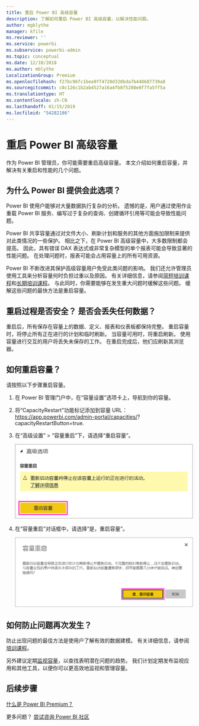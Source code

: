 ```yaml
---
title: 重启 Power BI 高级容量
description: 了解如何重启 Power BI 高级容量，以解决性能问题。
author: mgblythe
manager: kfile
ms.reviewer: ''
ms.service: powerbi
ms.subservice: powerbi-admin
ms.topic: conceptual
ms.date: 12/10/2018
ms.author: mblythe
LocalizationGroup: Premium
ms.openlocfilehash: f27bc96fc1bea9ff4720d320bda7b448687739a8
ms.sourcegitcommit: c8c126c1b2ab4527a16a4fb8f5208e0f7fa5ff5a
ms.translationtype: HT
ms.contentlocale: zh-CN
ms.lasthandoff: 01/15/2019
ms.locfileid: "54282186"
---
```

# <a name="restart-a-power-bi-premium-capacity"></a>重启 Power BI 高级容量

作为 Power BI 管理员，你可能需要重启高级容量。 本文介绍如何重启容量，并解决有关重启和性能的几个问题。

## <a name="why-does-power-bi-provide-this-option"></a>为什么 Power BI 提供会此选项？

Power BI 使用户能够对大量数据执行复杂的分析。 遗憾的是，用户通过使用作业重载 Power BI 服务、编写过于复杂的查询、创建循环引用等可能会导致性能问题。

Power BI 共享容量通过对文件大小、刷新计划和服务的其他方面施加限制来提供对此类情况的一些保护。 相比之下，在 Power BI 高级容量中，大多数限制都会提高。 因此，具有错误 DAX 表达式或非常复杂模型的单个报表可能会导致显著的性能问题。 在处理问题时，报表可能会占用容量上的所有可用资源。 

Power BI 不断改进其保护高级容量用户免受此类问题的影响。 我们还允许管理员使用工具来分析容量何时负担过重以及原因。 有关详细信息，请参阅[简短培训课程](https://www.youtube.com/watch?v=UgsjMbhi_Bk&feature=youtu.be)和[长期培训课程](https://www.microsoft.com/businessapplicationssummit/video/BAS2018-2174)。 与此同时，你需要能够在发生重大问题时缓解这些问题。 缓解这些问题的最快方法是重启容量。

## <a name="is-the-restart-process-safe-will-i-lose-any-data"></a>重启过程是否安全？ 是否会丢失任何数据？

重启后，所有保存在容量上的数据、定义、报表和仪表板都保持完整。 重启容量时，将停止所有正在进行的计划和临时刷新。 当容量可用时，将重启刷新。 使用容量进行交互的用户将丢失未保存的工作。 在重启完成后，他们应刷新其浏览器。

## <a name="how-do-i-restart-a-capacity"></a>如何重启容量？

请按照以下步骤重启容量。

1. 在 Power BI 管理门户中，在“容量设置”选项卡上，导航到你的容量。 

1. 将“CapacityRestart”功能标记添加到容量 URL： https://app.powerbi.com/admin-portal/capacities/<YourCapacityId>?capacityRestartButton=true.

1. 在“高级设置” > “容量重启”下，请选择“重启容量”。

    ![重启容量](media/service-admin-premium-restart/restart-capacity.png)

1. 在“容量重启”对话框中，请选择“是，重启容量”。

    ![确认重启](media/service-admin-premium-restart/confirm-restart.png)

## <a name="how-can-i-prevent-issues-from-happening-in-the-future"></a>如何防止问题再次发生？

防止出现问题的最佳方法是使用户了解有效的数据建模。 有关详细信息，请参阅[培训课程](https://www.microsoft.com/businessapplicationssummit/video/BAS2018-2170)。

另外建议定期[监视容量](service-admin-premium-monitor-capacity.md)，以查找表明潜在问题的趋势。 我们计划定期发布监视应用和其他工具，以便你可以更高效地监视和管理容量。

## <a name="next-steps"></a>后续步骤

[什么是 Power BI Premium？](service-premium.md)

更多问题？ [尝试咨询 Power BI 社区](http://community.powerbi.com/)
